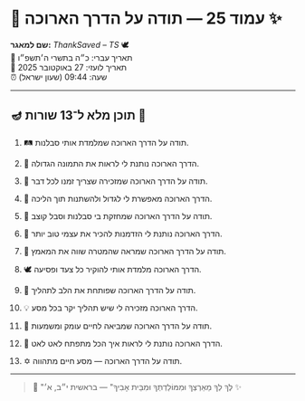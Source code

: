 # 📜 עמוד 25 — תודה על הדרך הארוכה ✨

**שם למאגר:** _ThankSaved – TS_ 🕊️  
📅 תאריך עברי: כ״ה בתשרי ה׳תשפ״ו  
📅 תאריך לועזי: 27 באוקטובר 2025  
⏰ שעה: 09:44 (שעון ישראל)

---

## 🪔 תוכן מלא ל־13 שורות 📖

1. 🛤️ תודה על הדרך הארוכה שמלמדת אותי סבלנות.
    
2. 🧭 הדרך הארוכה נותנת לי לראות את התמונה הגדולה.
    
3. 💫 תודה על הדרך הארוכה שמזכירה שצריך זמנו לכל דבר.
    
4. 🌱 הדרך הארוכה מאפשרת לי לגדול ולהשתנות תוך הליכה.
    
5. 🙏 תודה על הדרך הארוכה שמחזקת בי סבלנות וסבל קוצב.
    
6. 🌟 הדרך הארוכה נותנת לי הזדמנות להכיר את עצמי טוב יותר.
    
7. 🌈 תודה על הדרך הארוכה שמראה שהמטרה שווה את המאמץ.
    
8. 🕊️ הדרך הארוכה מלמדת אותי להוקיר כל צעד ופסיעה.
    
9. 🔑 תודה על הדרך הארוכה שפותחת את הלב לתהליך.
    
10. 💡 הדרך הארוכה מזכירה לי שיש תהליך יקר בכל מסע.
    
11. 🌅 תודה על הדרך הארוכה שמביאה לחיים עומק ומשמעות.
    
12. 🧳 הדרך הארוכה נותנת לי לראות איך הכל מתפתח לאט לאט.
    
13. ✡️ תודה על הדרך הארוכה — מסע חיים מתהווה.
    

---

> 📜 "לֶךְ לְךָ מֵאַרְצְךָ וּמִמּוֹלַדְתְּךָ וּמִבֵּית אָבִיךָ" — בראשית י״ב, א׳ ✨
